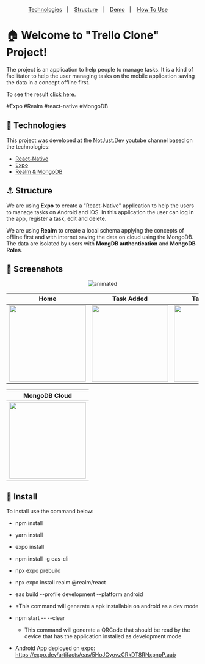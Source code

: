 <p align="center">  
  <a href="#rocket-technologies">Technologies</a>&nbsp;&nbsp;&nbsp;|&nbsp;&nbsp;&nbsp;  
  <a href="#anchor-structure">Structure</a>&nbsp;&nbsp;&nbsp;|&nbsp;&nbsp;&nbsp;  
  <a href="#movie_camera-screenshots">Demo</a>&nbsp;&nbsp;&nbsp;|&nbsp;&nbsp;&nbsp;
  <a href="#information_source-how-to-use">How To Use</a>&nbsp;&nbsp;&nbsp;&nbsp;&nbsp;&nbsp;
</p>

# :house: Welcome to "Trello Clone" Project!

The project is an application to help people to manage tasks. It is a kind of facilitator to help the user managing tasks on the mobile application saving the data in a concept offline first.

To see the result [click here](https://google.com/).

#Expo #Realm #react-native #MongoDB

## :rocket: Technologies

This project was developed at the [NotJust.Dev](https://www.youtube.com/watch?v=WiXs0JbA3_k) youtube channel based on the technologies:

- [React-Native](https://reactnative.dev/)
- [Expo](https://expo.dev/)
- [Realm & MongoDB](https://www.mongodb.com/developer/)

## :anchor: Structure

We are using **Expo** to create a "React-Native" application to help the users to manage tasks on Android and IOS. In this application the user can log in the app, register a task, edit and delete.

We are using **Realm** to create a local schema applying the concepts of offline first and with internet saving the data on cloud using the MongoDB. The data are isolated by users with **MongDB authentication** and **MongoDB Roles**.

## :movie_camera: Screenshots
  
<p align="center">
  <img src="demo-resize.gif" alt="animated" />
</p>

| Home | Task Added | Task Added 2| Login | Profile|Task Details|
| - | - | - | -|-|-|
| <img src="https://github.com/user-attachments/assets/ce272625-9383-4822-bc5b-2f8fcb0e05d8" width="200"> | <img src="https://github.com/user-attachments/assets/2ba7deae-48d4-4edc-a945-e4f8a50d4e16" width="200"> |<img src="https://github.com/user-attachments/assets/3a913db6-6bda-4140-8f68-d4613bd78f92" width="200">|<img src="https://github.com/user-attachments/assets/fc9ebc98-842a-41f6-9c38-a9ac2929d566" width="200">|<img src="https://github.com/user-attachments/assets/7bc9641d-8a1c-4f76-915a-624f7428e377" width="200">|<img src="https://github.com/user-attachments/assets/8600a20c-5fd6-4396-af8e-6c7a567d24b9" width="200">|

|MongoDB Cloud|
| - |
|<img src="https://github.com/user-attachments/assets/a8f32662-ce42-48ca-9e81-fb2cdd3efe9d" width="200">|




## :electric_plug: Install

To install use the command below:

- npm install
- yarn install
- expo install
- npm install -g eas-cli
- npx expo prebuild
- npx expo install realm @realm/react
- eas build --profile development --platform android
- *This command will generate a apk installable on android as a dev mode

- npm start -- --clear
  * This command will generate a QRCode that should be read by the device that has the application installed as development mode

- Android App deployed on expo: https://expo.dev/artifacts/eas/5HoJCyovzCRkDT8RNxpnpP.aab
